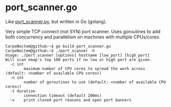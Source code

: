 # port_scanner.go
Like [port_scanner.py](https://github.com/CarpeNoctem/port_scanner.py), but written in Go (golang).

Very simple TCP connect (not SYN) port scanner.
Uses goroutines to add both concurrency and parallelism on machines with multiple CPUs/cores.

```
CarpeNoctem@github:~$ go build port_scanner.go 
CarpeNoctem@github:~$ ./port_scanner -h
Usage: ./port_scanner [options] hostname [low_port] [high_port]
Will scan nmap's top 100 ports if no low or high port are given.
  -c int
        maximum number of CPU cores to spread the work across (default: <number of available CPU cores>)
  -n int
        number of goroutines to use (default: <number of available CPU cores>)
  -t duration
        connection timeout (default 200ms)
  -v	print closed port reasons and open port banners
```
